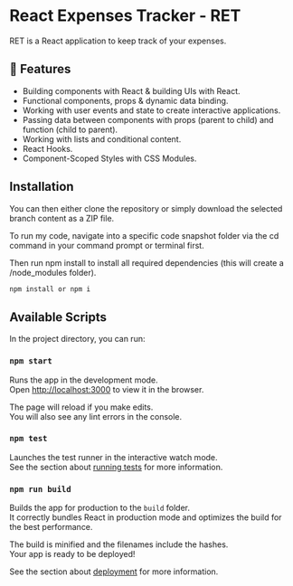 # React Expenses Tracker - RET

RET is a React application to keep track of your expenses.

## 🎯 Features

- Building components with React & building UIs with React.
- Functional components, props & dynamic data binding.
- Working with user events and state to create interactive applications.
- Passing data between components with props (parent to child) and function (child to parent).
- Working with lists and conditional content.
- React Hooks.
- Component-Scoped Styles with CSS Modules.

## Installation

You can then either clone the repository or simply download the selected branch content as a ZIP file.

To run my code, navigate into a specific code snapshot folder via the cd command in your command prompt or terminal first.

Then run npm install to install all required dependencies (this will create a /node_modules folder).

```bash
npm install or npm i
```

## Available Scripts

In the project directory, you can run:

### `npm start`

Runs the app in the development mode.\
Open [http://localhost:3000](http://localhost:3000) to view it in the browser.

The page will reload if you make edits.\
You will also see any lint errors in the console.

### `npm test`

Launches the test runner in the interactive watch mode.\
See the section about [running tests](https://facebook.github.io/create-react-app/docs/running-tests) for more information.

### `npm run build`

Builds the app for production to the `build` folder.\
It correctly bundles React in production mode and optimizes the build for the best performance.

The build is minified and the filenames include the hashes.\
Your app is ready to be deployed!

See the section about [deployment](https://facebook.github.io/create-react-app/docs/deployment) for more information.
